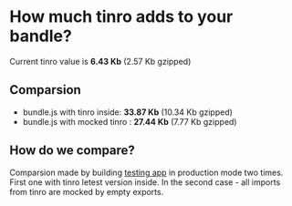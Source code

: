 # How much tinro adds to your bandle?

Current tinro value is **6.43 Kb** (2.57 Kb gzipped) 

## Comparsion

* bundle.js with tinro inside: **33.87 Kb** (10.34 Kb gzipped)
* bundle.js with mocked tinro : **27.44 Kb** (7.77 Kb gzipped)

## How do we compare?

Comparsion made by building [testing app](https://github.com/AlexxNB/tinro/tree/master/tests) in production mode two times. First one with tinro letest version inside. In the second case - all imports from tinro are mocked by empty exports.
    